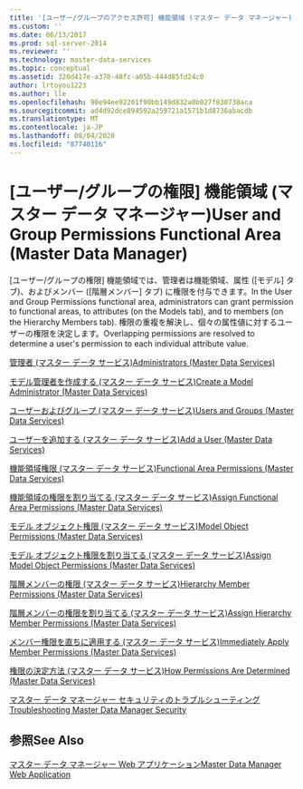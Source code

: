 ```yaml
---
title: '[ユーザー/グループのアクセス許可] 機能領域 (マスター データ マネージャー) | Microsoft Docs'
ms.custom: ''
ms.date: 06/13/2017
ms.prod: sql-server-2014
ms.reviewer: ''
ms.technology: master-data-services
ms.topic: conceptual
ms.assetid: 320d417e-a370-48fc-a05b-444d85fd24c0
author: lrtoyou1223
ms.author: lle
ms.openlocfilehash: 90e94ee92201f90bb149d832a0b027f830738aca
ms.sourcegitcommit: ad4d92dce894592a259721a1571b1d8736abacdb
ms.translationtype: MT
ms.contentlocale: ja-JP
ms.lasthandoff: 08/04/2020
ms.locfileid: "87740116"
---
```

# <a name="user-and-group-permissions-functional-area-master-data-manager"></a><span data-ttu-id="8a627-102">[ユーザー/グループの権限] 機能領域 (マスター データ マネージャー)</span><span class="sxs-lookup"><span data-stu-id="8a627-102">User and Group Permissions Functional Area (Master Data Manager)</span></span>
  <span data-ttu-id="8a627-103">[ユーザー/グループの権限] 機能領域では、管理者は機能領域、属性 ([モデル] タブ)、およびメンバー ([階層メンバー] タブ) に権限を付与できます。</span><span class="sxs-lookup"><span data-stu-id="8a627-103">In the User and Group Permissions functional area, administrators can grant permission to functional areas, to attributes (on the Models tab), and to members (on the Hierarchy Members tab).</span></span> <span data-ttu-id="8a627-104">権限の重複を解決し、個々の属性値に対するユーザーの権限を決定します。</span><span class="sxs-lookup"><span data-stu-id="8a627-104">Overlapping permissions are resolved to determine a user's permission to each individual attribute value.</span></span>  
  
 [<span data-ttu-id="8a627-105">管理者 (マスター データ サービス)</span><span class="sxs-lookup"><span data-stu-id="8a627-105">Administrators &#40;Master Data Services&#41;</span></span>](administrators-master-data-services.md)  
  
 [<span data-ttu-id="8a627-106">モデル管理者を作成する (マスター データ サービス)</span><span class="sxs-lookup"><span data-stu-id="8a627-106">Create a Model Administrator &#40;Master Data Services&#41;</span></span>](../../2014/master-data-services/create-a-model-administrator-master-data-services.md)  
  
 [<span data-ttu-id="8a627-107">ユーザーおよびグループ (マスター データ サービス)</span><span class="sxs-lookup"><span data-stu-id="8a627-107">Users and Groups &#40;Master Data Services&#41;</span></span>](../../2014/master-data-services/users-and-groups-master-data-services.md)  
  
 [<span data-ttu-id="8a627-108">ユーザーを追加する (マスター データ サービス)</span><span class="sxs-lookup"><span data-stu-id="8a627-108">Add a User &#40;Master Data Services&#41;</span></span>](../../2014/master-data-services/add-a-user-master-data-services.md)  
  
 [<span data-ttu-id="8a627-109">機能領域権限 (マスター データ サービス)</span><span class="sxs-lookup"><span data-stu-id="8a627-109">Functional Area Permissions &#40;Master Data Services&#41;</span></span>](../../2014/master-data-services/functional-area-permissions-master-data-services.md)  
  
 [<span data-ttu-id="8a627-110">機能領域の権限を割り当てる (マスター データ サービス)</span><span class="sxs-lookup"><span data-stu-id="8a627-110">Assign Functional Area Permissions &#40;Master Data Services&#41;</span></span>](../../2014/master-data-services/assign-functional-area-permissions-master-data-services.md)  
  
 [<span data-ttu-id="8a627-111">モデル オブジェクト権限 (マスター データ サービス)</span><span class="sxs-lookup"><span data-stu-id="8a627-111">Model Object Permissions &#40;Master Data Services&#41;</span></span>](../../2014/master-data-services/model-object-permissions-master-data-services.md)  
  
 [<span data-ttu-id="8a627-112">モデル オブジェクト権限を割り当てる (マスター データ サービス)</span><span class="sxs-lookup"><span data-stu-id="8a627-112">Assign Model Object Permissions &#40;Master Data Services&#41;</span></span>](../../2014/master-data-services/assign-model-object-permissions-master-data-services.md)  
  
 [<span data-ttu-id="8a627-113">階層メンバーの権限 (マスター データ サービス)</span><span class="sxs-lookup"><span data-stu-id="8a627-113">Hierarchy Member Permissions &#40;Master Data Services&#41;</span></span>](../../2014/master-data-services/hierarchy-member-permissions-master-data-services.md)  
  
 [<span data-ttu-id="8a627-114">階層メンバーの権限を割り当てる (マスター データ サービス)</span><span class="sxs-lookup"><span data-stu-id="8a627-114">Assign Hierarchy Member Permissions &#40;Master Data Services&#41;</span></span>](../../2014/master-data-services/assign-hierarchy-member-permissions-master-data-services.md)  
  
 [<span data-ttu-id="8a627-115">メンバー権限を直ちに適用する (マスター データ サービス)</span><span class="sxs-lookup"><span data-stu-id="8a627-115">Immediately Apply Member Permissions &#40;Master Data Services&#41;</span></span>](../../2014/master-data-services/immediately-apply-member-permissions-master-data-services.md)  
  
 [<span data-ttu-id="8a627-116">権限の決定方法 (マスター データ サービス)</span><span class="sxs-lookup"><span data-stu-id="8a627-116">How Permissions Are Determined &#40;Master Data Services&#41;</span></span>](../../2014/master-data-services/how-permissions-are-determined-master-data-services.md)  
  
 [<span data-ttu-id="8a627-117">マスター データ マネージャー セキュリティのトラブルシューティング</span><span class="sxs-lookup"><span data-stu-id="8a627-117">Troubleshooting Master Data Manager Security</span></span>](https://social.technet.microsoft.com/wiki/contents/articles/troubleshooting-master-data-manager-security-master-data-services.aspx)  
  
## <a name="see-also"></a><span data-ttu-id="8a627-118">参照</span><span class="sxs-lookup"><span data-stu-id="8a627-118">See Also</span></span>  
 [<span data-ttu-id="8a627-119">マスター データ マネージャー Web アプリケーション</span><span class="sxs-lookup"><span data-stu-id="8a627-119">Master Data Manager Web Application</span></span>](../../2014/master-data-services/master-data-manager-web-application.md)  
  
  
